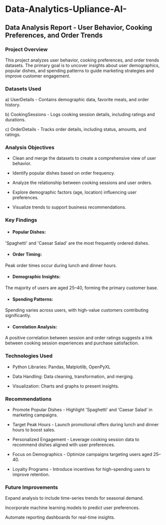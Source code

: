 # Data-Analytics-Upliance-AI-
## Data Analysis Report - User Behavior, Cooking Preferences, and Order Trends ##

### Project Overview ###

This project analyzes user behavior, cooking preferences, and order trends datasets. The primary goal is to uncover insights about user demographics, popular dishes, and spending patterns to guide marketing strategies and improve customer engagement.

### Datasets Used ###

a) UserDetails - Contains demographic data, favorite meals, and order history.

b) CookingSessions - Logs cooking session details, including ratings and durations.

c) OrderDetails - Tracks order details, including status, amounts, and ratings.

### Analysis Objectives ###

- Clean and merge the datasets to create a comprehensive view of user behavior.

- Identify popular dishes based on order frequency.

- Analyze the relationship between cooking sessions and user orders.

- Explore demographic factors (age, location) influencing user preferences.

- Visualize trends to support business recommendations.

### Key Findings ###

- #### Popular Dishes:

'Spaghetti' and 'Caesar Salad' are the most frequently ordered dishes.

- #### Order Timing:

Peak order times occur during lunch and dinner hours.

- #### Demographic Insights:

The majority of users are aged 25–40, forming the primary customer base.

- #### Spending Patterns:

Spending varies across users, with high-value customers contributing significantly.

- #### Correlation Analysis:

A positive correlation between session and order ratings suggests a link between cooking session experiences and purchase satisfaction.

### Technologies Used ###

- Python Libraries: Pandas, Matplotlib, OpenPyXL

- Data Handling: Data cleaning, transformation, and merging.

- Visualization: Charts and graphs to present insights.

### Recommendations ###

- Promote Popular Dishes - Highlight 'Spaghetti' and 'Caesar Salad' in marketing campaigns.

- Target Peak Hours - Launch promotional offers during lunch and dinner hours to boost sales.

- Personalized Engagement - Leverage cooking session data to recommend dishes aligned with user preferences.

- Focus on Demographics - Optimize campaigns targeting users aged 25–40.

- Loyalty Programs - Introduce incentives for high-spending users to improve retention.

### Future Improvements ###

Expand analysis to include time-series trends for seasonal demand.

Incorporate machine learning models to predict user preferences.

Automate reporting dashboards for real-time insights.

